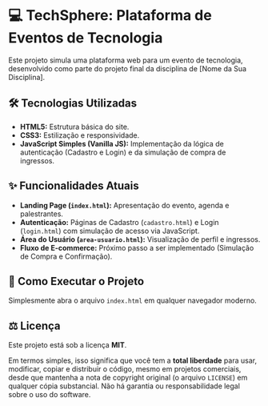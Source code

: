 # 💻 TechSphere: Plataforma de Eventos de Tecnologia

Este projeto simula uma plataforma web para um evento de tecnologia, desenvolvido como parte do projeto final da disciplina de [Nome da Sua Disciplina].

## 🛠️ Tecnologias Utilizadas

* **HTML5:** Estrutura básica do site.
* **CSS3:** Estilização e responsividade.
* **JavaScript Simples (Vanilla JS):** Implementação da lógica de autenticação (Cadastro e Login) e da simulação de compra de ingressos.

## ✨ Funcionalidades Atuais

* **Landing Page (`index.html`):** Apresentação do evento, agenda e palestrantes.
* **Autenticação:** Páginas de Cadastro (`cadastro.html`) e Login (`login.html`) com simulação de acesso via JavaScript.
* **Área do Usuário (`area-usuario.html`):** Visualização de perfil e ingressos.
* **Fluxo de E-commerce:** Próximo passo a ser implementado (Simulação de Compra e Confirmação).

## 🚀 Como Executar o Projeto

Simplesmente abra o arquivo `index.html` em qualquer navegador moderno.

## ⚖️ Licença

Este projeto está sob a licença **MIT**.

Em termos simples, isso significa que você tem a **total liberdade** para usar, modificar, copiar e distribuir o código, mesmo em projetos comerciais, desde que mantenha a nota de copyright original (o arquivo `LICENSE`) em qualquer cópia substancial. Não há garantia ou responsabilidade legal sobre o uso do software.